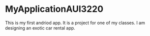 # MyApplicationAUI3220
This is my first andriod app. It is a project for one of my classes. I am designing an exotic car rental app.

